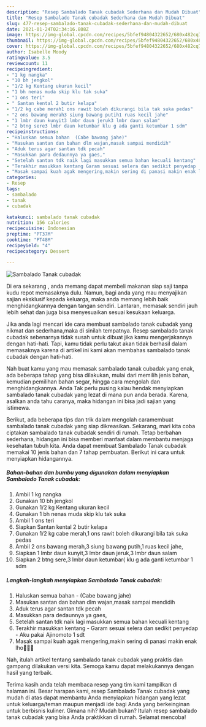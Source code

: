 ```yaml
---
description: "Resep Sambalado Tanak cubadak Sederhana dan Mudah Dibuat"
title: "Resep Sambalado Tanak cubadak Sederhana dan Mudah Dibuat"
slug: 477-resep-sambalado-tanak-cubadak-sederhana-dan-mudah-dibuat
date: 2021-01-24T02:34:16.808Z
image: https://img-global.cpcdn.com/recipes/5bfef94804322652/680x482cq70/sambalado-tanak-cubadak-foto-resep-utama.jpg
thumbnail: https://img-global.cpcdn.com/recipes/5bfef94804322652/680x482cq70/sambalado-tanak-cubadak-foto-resep-utama.jpg
cover: https://img-global.cpcdn.com/recipes/5bfef94804322652/680x482cq70/sambalado-tanak-cubadak-foto-resep-utama.jpg
author: Isabelle Moody
ratingvalue: 3.5
reviewcount: 11
recipeingredient:
- "1 kg nangka"
- "10 bh jengkol"
- "1/2 kg Kentang ukuran kecil"
- "1 bh nenas muda skip klu tak suka"
- "1 ons teri"
- " Santan kental 2 butir kelapa"
- "1/2 kg cabe merah1 ons rawit boleh dikurangi bila tak suka pedas"
- "2 ons bawang merah3 siung bawang putih1 ruas kecil jahe"
- "1 lmbr daun kunyit3 lmbr daun jeruk3 lmbr daun salam"
- "2 btng sere3 lmbr daun ketumbar klu g ada ganti ketumbar 1 sdm"
recipeinstructions:
- "Haluskan semua bahan  (Cabe bawang jahe)"
- "Masukan santan dan bahan dlm wajan,masak sampai mendidih"
- "Aduk terus agar santan tdk pecah"
- "Masukkan para dedaunnya ya gaes,"
- "Setelah santan tdk naik lagi masukkan semua bahan kecuali kentang"
- "Terakhir masukkan kentang Garam sesuai selera dan sedikit penyedap  Aku pakai Ajinomoto 1 sdt"
- "Masak sampai kuah agak mengering,makin sering di panasi makin enak lho🤤🤤😊"
categories:
- Resep
tags:
- sambalado
- tanak
- cubadak

katakunci: sambalado tanak cubadak 
nutrition: 156 calories
recipecuisine: Indonesian
preptime: "PT37M"
cooktime: "PT48M"
recipeyield: "4"
recipecategory: Dessert

---
```



![Sambalado Tanak cubadak](https://img-global.cpcdn.com/recipes/5bfef94804322652/680x482cq70/sambalado-tanak-cubadak-foto-resep-utama.jpg)

Di era  sekarang , anda memang dapat membeli makanan siap saji tanpa kudu repot memasaknya dulu. Namun, bagi anda yang mau menyajikan sajian eksklusif kepada keluarga, maka anda memang lebih baik menghidangkannya dengan tangan sendiri. Lantaran, memasak sendiri jauh lebih sehat dan juga bisa menyesuaikan sesuai kesukaan keluarga.

Jika anda lagi mencari ide cara membuat sambalado tanak cubadak yang nikmat dan sederhana,maka di sinilah tempatnya. Resep sambalado tanak cubadak  sebenarnya tidak susah untuk dibuat jika kamu mengerjakannya dengan hati-hati. Tapi, kamu tidak perlu takut akan tidak berhasil dalam memasaknya 
karena di artikel ini kami akan membahas sambalado tanak cubadak dengan hati-hati.  



Nah buat kamu yang mau memasak sambalado tanak cubadak yang enak, ada beberapa tahap yang bisa dilakukan, mulai dari memilih jenis bahan, kemudian pemilihan bahan segar, hingga cara mengolah dan menghidangkannya. Anda Tak perlu pusing kalau hendak menyiapkan sambalado tanak cubadak yang lezat di mana pun anda berada. Karena, asalkan anda  tahu caranya, maka hidangan ini bisa jadi sajian yang istimewa.

Berikut, ada beberapa tips dan trik dalam mengolah caramembuat sambalado tanak cubadak yang siap dikreasikan. Sekarang, mari kita coba ciptakan sambalado tanak cubadak sendiri di rumah. Tetap berbahan sederhana, hidangan ini bisa memberi manfaat dalam membantu menjaga kesehatan tubuh kita. Anda dapat membuat Sambalado Tanak cubadak memakai 10 jenis bahan dan 7 tahap pembuatan. Berikut ini cara untuk menyiapkan hidangannya.

<!--inarticleads1-->

##### Bahan-bahan dan bumbu yang digunakan dalam menyiapkan Sambalado Tanak cubadak:

1. Ambil 1 kg nangka
1. Gunakan 10 bh jengkol
1. Gunakan 1/2 kg Kentang ukuran kecil
1. Gunakan 1 bh nenas muda skip klu tak suka
1. Ambil 1 ons teri
1. Siapkan  Santan kental 2 butir kelapa
1. Gunakan 1/2 kg cabe merah,1 ons rawit boleh dikurangi bila tak suka pedas
1. Ambil 2 ons bawang merah,3 siung bawang putih,1 ruas kecil jahe,
1. Siapkan 1 lmbr daun kunyit,3 lmbr daun jeruk,3 lmbr daun salam
1. Siapkan 2 btng sere,3 lmbr daun ketumbar( klu g ada ganti ketumbar 1 sdm




<!--inarticleads2-->

##### Langkah-langkah menyiapkan Sambalado Tanak cubadak:

1. Haluskan semua bahan  - (Cabe bawang jahe)
1. Masukan santan dan bahan dlm wajan,masak sampai mendidih
1. Aduk terus agar santan tdk pecah
1. Masukkan para dedaunnya ya gaes,
1. Setelah santan tdk naik lagi masukkan semua bahan kecuali kentang
1. Terakhir masukkan kentang - Garam sesuai selera dan sedikit penyedap  - Aku pakai Ajinomoto 1 sdt
1. Masak sampai kuah agak mengering,makin sering di panasi makin enak lho🤤🤤😊




Nah, itulah artikel tentang  sambalado tanak cubadak  yang praktis dan gampang dilakukan versi kita. Semoga kamu dapat melakukannya dengan hasil yang terbaik. 

Terima kasih anda telah membaca resep yang tim kami tampilkan di halaman ini. Besar harapan kami, resep  Sambalado Tanak cubadak yang mudah di atas dapat membantu Anda menyiapkan hidangan yang lezat untuk keluarga/teman maupun menjadi ide bagi Anda yang berkeinginan untuk berbisnis kuliner. Gimana nih? Mudah bukan? Itulah resep sambalado tanak cubadak yang bisa Anda praktikkan di rumah. Selamat mencoba!

